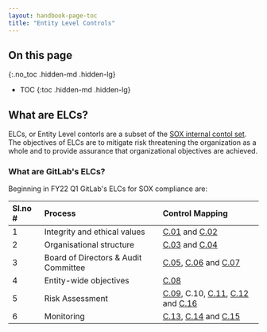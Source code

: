 ```yaml
---
layout: handbook-page-toc
title: "Entity Level Controls"
---
```


## On this page
{:.no_toc .hidden-md .hidden-lg}

- TOC
{:toc .hidden-md .hidden-lg}

## What are ELCs?

ELCs, or Entity Level contorls are a subset of the [SOX internal contol set](https://about.gitlab.com/handbook/finance/sox-internal-controls/). The objectives of ELCs are to mitigate risk threatening the organization as a whole and to provide assurance that organizational objectives are achieved.

### What are GitLab's ELCs?

Beginning in FY22 Q1 GitLab's ELCs for SOX compliance are:


|Sl.no #|Process|Control Mapping
|:---|:---|:---|
|1|Integrity and ethical values|[C.01](/handbook/legal/gitlab-code-of-business-conduct-and-ethics/) and [C.02](/handbook/legal/gitlab-code-of-business-conduct-and-ethics/)
|2|Organisational structure|[C.03](https://docs.google.com/document/d/166XksiBM28zzAtsEpkHsFNLMAmz_lcFTxNPfg6WM204/edit?usp=sharing) and [C.04](/handbook/finance/authorization-matrix/)
|3|Board of Directors & Audit Committee|[C.05](/handbook/board-meetings/), [C.06](/handbook/board-meetings/#audit-committee-charter) and [C.07](/handbook/board-meetings/)
|4|Entity-wide objectives|[C.08](https://docs.google.com/document/d/1HALK81OatVCO7tRIj9YzDIaqQqmpCiomT6sT1fHrIIY/edit?usp=sharing)
|5|Risk Assessment|[C.09](/handbook/board-meetings/), C.10, [C.11](/handbook/finance/accounting/), [C.12](/handbook/tax/) and [C.16](/handbook/legal/gitlab-code-of-business-conduct-and-ethics/)
|6|Monitoring|[C.13](/handbook/board-meetings/), [C.14](/handbook/engineering/security/#sts=Information%20Security%20Policies ) and [C.15](/handbook/engineering/development/enablement/geo/)
